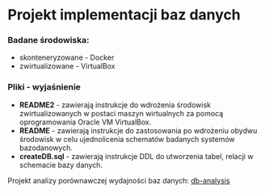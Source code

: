 
# Projekt implementacji baz danych

### Badane środowiska:
* skonteneryzowane - Docker
* zwirtualizowane - VirtualBox

### Pliki - wyjaśnienie
* **README2** - zawierają instrukcje do wdrożenia środowisk zwirtualizowanych 
w postaci maszyn wirtualnych za pomocą oprogramowania Oracle VM VirtualBox.
* **README** - zawierają instrukcje do zastosowania po wdrożeniu obydwu środowisk 
w celu ujednolicenia schematów badanych systemów bazodanowych.
* **createDB.sql** - zawierają instrukcje DDL do utworzenia tabel, relacji 
w schemacie bazy danych.

Projekt analizy porównawczej wydajności baz danych:
[db-analysis](https://github.com/zeph123/db-analysis)
